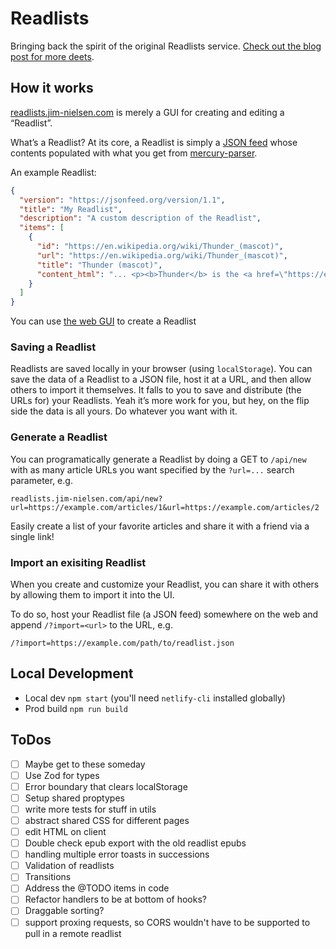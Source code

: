 # Readlists

Bringing back the spirit of the original Readlists service. [Check out the blog post for more deets](https://blog.jim-nielsen.com/2021/reintroducing-readlists/).

## How it works

[readlists.jim-nielsen.com](https://readlists.jim-nielsen.com) is merely a GUI for creating and editing a “Readlist”.

What’s a Readlist? At its core, a Readlist is simply a [JSON feed](https://www.jsonfeed.org/) whose contents populated with what you get from [mercury-parser](https://github.com/postlight/mercury-parser).

An example Readlist:

```json
{
  "version": "https://jsonfeed.org/version/1.1",
  "title": "My Readlist",
  "description": "A custom description of the Readlist",
  "items": [
    {
      "id": "https://en.wikipedia.org/wiki/Thunder_(mascot)",
      "url": "https://en.wikipedia.org/wiki/Thunder_(mascot)",
      "title": "Thunder (mascot)",
      "content_html": "... <p><b>Thunder</b> is the <a href=\"https://en.wikipedia.org/wiki/Stage_name\">stage name</a> for the..."
    }
  ]
}
```

You can use [the web GUI](https://readlists.jim-nielsen.com) to create a Readlist

### Saving a Readlist

Readlists are saved locally in your browser (using `localStorage`). You can save the data of a Readlist to a JSON file, host it at a URL, and then allow others to import it themselves. It falls to you to save and distribute (the URLs for) your Readlists. Yeah it’s more work for you, but hey, on the flip side the data is all yours. Do whatever you want with it.

### Generate a Readlist

You can programatically generate a Readlist by doing a GET to `/api/new` with as many article URLs you want specified by the `?url=...` search parameter, e.g.

`readlists.jim-nielsen.com/api/new?url=https://example.com/articles/1&url=https://example.com/articles/2`

Easily create a list of your favorite articles and share it with a friend via a single link!

### Import an exisiting Readlist

When you create and customize your Readlist, you can share it with others by allowing them to import it into the UI.

To do so, host your Readlist file (a JSON feed) somewhere on the web and append `/?import=<url>` to the URL, e.g.

`/?import=https://example.com/path/to/readlist.json`

## Local Development

- Local dev `npm start` (you'll need `netlify-cli` installed globally)
- Prod build `npm run build`

## ToDos

- [ ] Maybe get to these someday
- [ ] Use Zod for types
- [ ] Error boundary that clears localStorage
- [ ] Setup shared proptypes
- [ ] write more tests for stuff in utils
- [ ] abstract shared CSS for different pages
- [ ] edit HTML on client
- [ ] Double check epub export with the old readlist epubs
- [ ] handling multiple error toasts in successions
- [ ] Validation of readlists
- [ ] Transitions
- [ ] Address the @TODO items in code
- [ ] Refactor handlers to be at bottom of hooks?
- [ ] Draggable sorting?
- [ ] support proxing requests, so CORS wouldn't have to be supported to pull in a remote readlist

